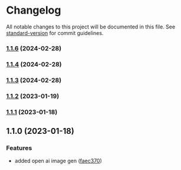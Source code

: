 # Changelog

All notable changes to this project will be documented in this file. See [standard-version](https://github.com/conventional-changelog/standard-version) for commit guidelines.

### [1.1.6](https://github.com/aliatlasi/sanity-plugin-asset-source-openai/compare/v1.1.4...v1.1.6) (2024-02-28)

### [1.1.4](https://github.com/aliatlasi/sanity-plugin-asset-source-openai/compare/v1.1.3...v1.1.4) (2024-02-28)

### [1.1.3](https://github.com/aliatlasi/sanity-plugin-asset-source-openai/compare/v1.1.2...v1.1.3) (2024-02-28)

### [1.1.2](https://github.com/robotostudio/sanity-plugin-asset-source-openai/compare/v1.1.1...v1.1.2) (2023-01-19)

### [1.1.1](https://github.com/robotostudio/sanity-plugin-asset-source-openai/compare/v1.1.0...v1.1.1) (2023-01-18)

## 1.1.0 (2023-01-18)


### Features

* added open ai image gen ([faec370](https://github.com/robotostudio/sanity-plugin-asset-source-openai/commit/faec370e410e36132d30853df963096ff04bfcf7))

